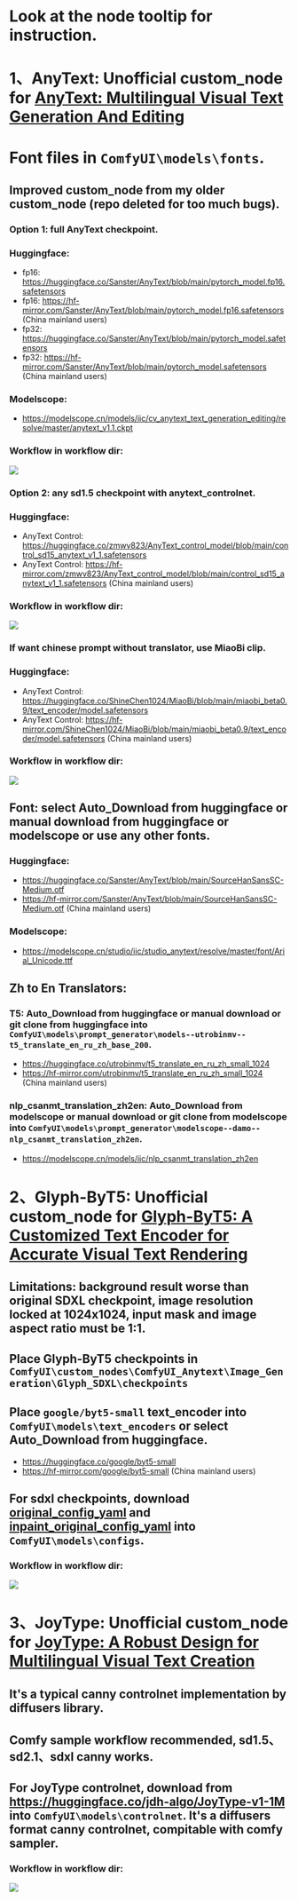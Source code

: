 # Look at the node tooltip for instruction.

# 1、AnyText: Unofficial custom_node for [AnyText: Multilingual Visual Text Generation And Editing](https://github.com/tyxsspa/AnyText)
# Font files in `ComfyUI\models\fonts`.
## Improved custom_node from my older custom_node (repo deleted for too much bugs).

### Option 1: full AnyText checkpoint.
### Huggingface:
- fp16: https://huggingface.co/Sanster/AnyText/blob/main/pytorch_model.fp16.safetensors
- fp16: https://hf-mirror.com/Sanster/AnyText/blob/main/pytorch_model.fp16.safetensors (China mainland users)
- fp32: https://huggingface.co/Sanster/AnyText/blob/main/pytorch_model.safetensors
- fp32: https://hf-mirror.com/Sanster/AnyText/blob/main/pytorch_model.safetensors (China mainland users)
### Modelscope:
- https://modelscope.cn/models/iic/cv_anytext_text_generation_editing/resolve/master/anytext_v1.1.ckpt
### Workflow in workflow dir:
![](./workflow/Img_Gen-AnyText-full-wf.png)

### Option 2: any sd1.5 checkpoint with anytext_controlnet.
### Huggingface:
- AnyText Control: https://huggingface.co/zmwv823/AnyText_control_model/blob/main/control_sd15_anytext_v1_1.safetensors
- AnyText Control: https://hf-mirror.com/zmwv823/AnyText_control_model/blob/main/control_sd15_anytext_v1_1.safetensors (China mainland users)
### Workflow in workflow dir:
![](./workflow/Img_Gen-AnyText-wf.png)
### If want chinese prompt without translator, use MiaoBi clip.
### Huggingface:
- AnyText Control: https://huggingface.co/ShineChen1024/MiaoBi/blob/main/miaobi_beta0.9/text_encoder/model.safetensors
- AnyText Control: https://hf-mirror.com/ShineChen1024/MiaoBi/blob/main/miaobi_beta0.9/text_encoder/model.safetensors (China mainland users)
### Workflow in workflow dir:
![](./workflow/Img_Gen-AnyText-MiaoBi-wf.png)

## Font: select Auto_Download from huggingface or manual download from huggingface or modelscope or use any other fonts.
### Huggingface:
- https://huggingface.co/Sanster/AnyText/blob/main/SourceHanSansSC-Medium.otf
- https://hf-mirror.com/Sanster/AnyText/blob/main/SourceHanSansSC-Medium.otf (China mainland users)
### Modelscope:
- https://modelscope.cn/studio/iic/studio_anytext/resolve/master/font/Arial_Unicode.ttf

## Zh to En Translators: 
### T5: Auto_Download from huggingface or manual download or git clone from huggingface into `ComfyUI\models\prompt_generator\models--utrobinmv--t5_translate_en_ru_zh_base_200`.
- https://huggingface.co/utrobinmv/t5_translate_en_ru_zh_small_1024
- https://hf-mirror.com/utrobinmv/t5_translate_en_ru_zh_small_1024 (China mainland users)
### nlp_csanmt_translation_zh2en:  Auto_Download from modelscope or manual download or git clone from modelscope into `ComfyUI\models\prompt_generator\modelscope--damo--nlp_csanmt_translation_zh2en`.
- https://modelscope.cn/models/iic/nlp_csanmt_translation_zh2en

# 2、Glyph-ByT5: Unofficial custom_node for [Glyph-ByT5: A Customized Text Encoder for Accurate Visual Text Rendering](https://github.com/AIGText/Glyph-ByT5)

## Limitations: background result worse than original SDXL checkpoint, image resolution locked at 1024x1024, input mask and image aspect ratio must be 1:1.

## Place Glyph-ByT5 checkpoints in `ComfyUI\custom_nodes\ComfyUI_Anytext\Image_Generation\Glyph_SDXL\checkpoints`

## Place `google/byt5-small` text_encoder into `ComfyUI\models\text_encoders` or select Auto_Download from huggingface.
- https://huggingface.co/google/byt5-small
- https://hf-mirror.com/google/byt5-small (China mainland users)

## For sdxl checkpoints, download [original_config_yaml](https://github.com/zmwv823/Stuffs/blob/master/sd_xl_base.yaml) and [inpaint_original_config_yaml](https://github.com/zmwv823/Stuffs/blob/master/sd_xl-inpainting_base.yaml) into `ComfyUI\models\configs`.

### Workflow in workflow dir:
![](./workflow/Img_Gen-Glyph_ByT5-wf.png)

# 3、JoyType: Unofficial custom_node for [JoyType: A Robust Design for Multilingual Visual Text Creation](https://github.com/jdh-algo/JoyType)

## It's a typical canny controlnet implementation by diffusers library.

## Comfy sample workflow recommended, sd1.5、sd2.1、sdxl canny works.

## For JoyType controlnet, download from https://huggingface.co/jdh-algo/JoyType-v1-1M into `ComfyUI\models\controlnet`. It's a diffusers format canny controlnet, compitable with comfy sampler.

### Workflow in workflow dir:
![](./workflow/Img_Gen-JoyType-wf.png)